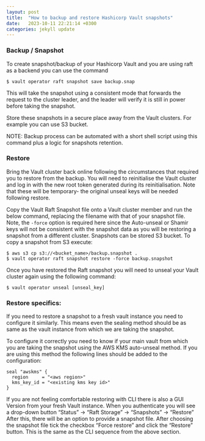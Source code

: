 ```yaml
---
layout: post
title:  "How to backup and restore Hashicorp Vault snapshots"
date:   2023-10-11 22:21:14 +0300
categories: jekyll update
---
```

### Backup / Snapshot
To create snapshot/backup of your Hashicorp Vault and you are using raft as a backend you can use the command
```shell
$ vault operator raft snapshot save backup.snap
```
This will take the snapshot using a consistent mode that forwards the request to the cluster leader, and the leader will verify it is still in power before taking the snapshot.

Store these snapshots in a secure place away from the Vault clusters. For example you can use S3 bucket.

NOTE: Backup process can be automated with a short shell script using this command plus a logic for snapshots retention.
### Restore
Bring the Vault cluster back online following the circumstances that required you to restore from the backup. You will need to reinitialise the Vault cluster and log in with the new root token generated during its reinitialisation. Note that these will be temporary- the original unseal keys will be needed following restore.

Copy the Vault Raft Snapshot file onto a Vault cluster member and run the below command, replacing the filename with that of your snapshot file. Note, the ```-force``` option is required here since the Auto-unseal or Shamir keys will not be consistent with the snapshot data as you will be restoring a snapshot from a different cluster. Snapshots can be stored S3 bucket. To copy a snapshot from S3 execute:

```shell
$ aws s3 cp s3://<bucket_name>/backup.snapshot . 
$ vault operator raft snapshot restore -force backup.snapshot
```

Once you have restored the Raft snapshot you will need to unseal your Vault cluster again using the following command:
```shell
$ vault operator unseal [unseal_key]
```
### Restore specifics:

If you need to restore a snapshot to a fresh vault instance you need to configure it similarly.  This means even the sealing method should be as same as the vault instance from which we are taking the snapshot.

To configure it correctly you need to know if your main vault from which you are taking the snapshot using the AWS KMS auto-unseal method. If you are using this method the following lines should be added to the configuration:
```
seal "awskms" {
  region     = "<aws region>"
  kms_key_id = "<existing kms key id>"
}
```

If you are not feeling comfortable restoring with CLI there is also a GUI Version from your fresh Vault instance.
When you authenticate you will see a drop-down button “Status” → “Raft Storage” → “Snapshots” → “Restore”
After this, there will be an option to provide a snapshot file.
After choosing the snapshot file tick the checkbox “Force restore” and click the “Restore” button.
This is the same as the CLI sequence from the above section.